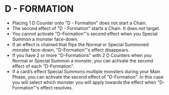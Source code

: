 
# D - FORMATION

*   Placing 1 D Counter onto "D - Formation" does not start a Chain.
*   The second effect of "D - Formation" starts a Chain. It does not target.
*   You cannot activate "D-Formation"'s second effect when you Special Summon a monster face-down.
*   If an effect is chained that flips the Normal or Special Summoned monster face-down, "D-Formation"'s effect disappears.
*   If you have 2 or more "D-Formations" with 2 D Counters when you Normal or Special Summon a monster, you can activate the second effect of each "D-Formation".
*   If a card’s effect Special Summons multiple monsters during your Main Phase, you can activate the second effect of "D-Formation". In this case you will select which monster you will apply towards the effect when "D-Formation"'s effect resolves.

  